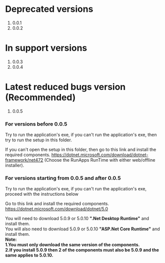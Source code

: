 # Deprecated versions
1. 0.0.1
2. 0.0.2

# In support versions
1. 0.0.3
2. 0.0.4

# Latest reduced bugs version (Recommended)
1. 0.0.5

### For versions before 0.0.5
Try to run the application's exe, if you can't run the application's exe, then try to run the setup in
this folder.

If you can't open the setup in this folder, then go to this link and install the required components.
https://dotnet.microsoft.com/download/dotnet-framework/net472
(Choose the RunApps RunTime with either web/offline installer).

### For versions starting from 0.0.5 and after 0.0.5
Try to run the application's exe, if you can't run the application's exe, proceed with the instructions
below

Go to this link and install the required components.
https://dotnet.microsoft.com/download/dotnet/5.0

You will need to download 5.0.9 or 5.0.10 **".Net Desktop Runtime"** and install them.\
You will also need to download 5.0.9 or 5.0.10 **"ASP.Net Core Runtime"** and install them.\
**Note:**\
**1.You must only download the same version of the components.**\
**2.If you install 5.0.9 then 2 of the components must also be 5.0.9 and the same applies to 5.0.10.**
